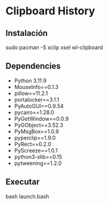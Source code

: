 # Clipboard History

## Instalación
sudo pacman -S xclip xsel wl-clipboard

## Dependencies
- Python 3.11.9
- MouseInfo==0.1.3
- pillow==11.2.1
- portalocker==3.1.1
- PyAutoGUI==0.9.54
- pycairo==1.28.0
- PyGetWindow==0.0.9
- PyGObject==3.52.3
- PyMsgBox==1.0.9
- pyperclip==1.9.0
- PyRect==0.2.0
- PyScreeze==1.0.1
- python3-xlib==0.15
- pytweening==1.2.0

## Executar
bash launch.bash